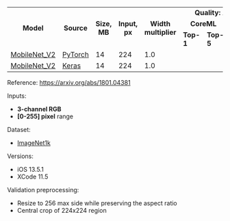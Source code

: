 <table>
  <tbody>
    <tr>
      <td rowspan=3 align="center"><b>Model</b></td>
      <td rowspan=3 align="center"><b>Source</b></td>
      <td rowspan=3 align="center"><b>Size, MB</b></td>
      <td rowspan=3 align="center"><b>Input, px</b></td>
      <td rowspan=3 align="center"><b>Width multiplier</b></td>
      <td colspan=4 align="center"><b>Quality: Accuracy, %</b></td>
<!--       <td rowspan=11 align="center"></td> -->
      <td colspan=5 align="center"><b>Latency, ms</b></td>
    </tr>
    <tr>
      <td colspan="2" align="center"><b>CoreML</b></td>
      <td colspan="2" align="center"><b>Source</b></td>
      <td colspan="3" align="center"><b>iPhone 11 Pro</b></td>
      <td colspan="2" align="center"><b>iPhone 7</b></td>
    </tr>
    <tr>
      <td><b>Top-1</b></td>
      <td><b>Top-5</b></td>
      <td><b>Top-1</b></td>
      <td><b>Top-5</b></td>
      <td><b>CPU</b></td>
      <td><b>GPU</b></td>
      <td><b>ANE</b></td>
      <td><b>CPU</b></td>
      <td><b>GPU</b></td>
    </tr>
    <tr>
      <td><a href="https://dl.dropboxusercontent.com/s/zku38e1556l9ynu/mobilenet_v2_torchvision.mlmodel?dl=0">MobileNet_V2</a></td>
      <td><a href="https://github.com/pytorch/vision/blob/7aea80c9497ff78353fef1d9699490c5da6f41b6/torchvision/models/mobilenet.py#L163">PyTorch</a></td>
      <td>14</td>
      <td>224</td>
      <td>1.0</td>
      <td></td>
      <td></td>
      <td>71.88</td>
      <td>90.29</td>
      <td></td>
      <td></td>
      <td></td>
      <td></td>
      <td></td>
    </tr>
    <tr>
      <td><a href="https://dl.dropboxusercontent.com/s/rufxuopv746j2po/mobilenet_v2_keras_applications.mlmodel?dl=0">MobileNet_V2</a></td>
      <td><a href="https://github.com/keras-team/keras-applications/blob/bc89834ed36935ab4a4994446e34ff81c0d8e1b7/keras_applications/mobilenet_v2.py#L127">Keras</a></td>
      <td>14</td>
      <td>224</td>
      <td>1.0</td>
      <td></td>
      <td></td>
      <td>71.80</td>
      <td>90.00</td>
      <td></td>
      <td></td>
      <td></td>
      <td></td>
      <td></td>
    </tr>
  </tbody>
</table>

Reference: https://arxiv.org/abs/1801.04381

Inputs:
* **3-channel RGB**
* **[0-255] pixel** range

Dataset:
* [ImageNet1k](http://www.image-net.org/challenges/LSVRC/)

Versions:
* iOS 13.5.1
* XCode 11.5

Validation preprocessing:
* Resize to 256 max side while preserving the aspect ratio
* Central crop of 224x224 region

